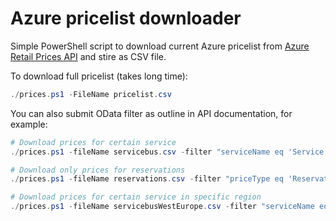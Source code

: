 # Azure pricelist downloader
Simple PowerShell script to download current Azure pricelist from [Azure Retail Prices API](https://docs.microsoft.com/en-us/rest/api/cost-management/retail-prices/azure-retail-prices) and stire as CSV file.

To download full pricelist (takes long time):

```powershell
./prices.ps1 -FileName pricelist.csv
```

You can also submit OData filter as outline in API documentation, for example:

```powershell
# Download prices for certain service
./prices.ps1 -fileName servicebus.csv -filter "serviceName eq 'Service Bus'"

# Download only prices for reservations
./prices.ps1 -fileName reservations.csv -filter "priceType eq 'Reservation'"

# Download prices for certain service in specific region
./prices.ps1 -fileName servicebusWestEurope.csv -filter "serviceName eq 'Service Bus' and armRegionName eq 'westeurope'"
```